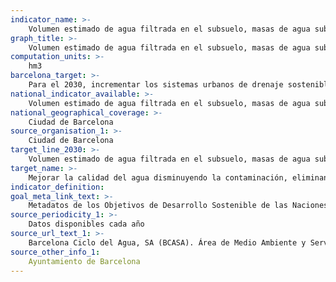 ```yaml
---
indicator_name: >-
    Volumen estimado de agua filtrada en el subsuelo, masas de agua subterráneas
graph_title: >-
    Volumen estimado de agua filtrada en el subsuelo, masas de agua subterráneas
computation_units: >-
    hm3
barcelona_target: >-
    Para el 2030, incrementar los sistemas urbanos de drenaje sostenible y el aprovechamiento de las aguas freáticas
national_indicator_available: >-
    Volumen estimado de agua filtrada en el subsuelo, masas de agua subterráneas
national_geographical_coverage: >-
    Ciudad de Barcelona
source_organisation_1: >-
    Ciudad de Barcelona
target_line_2030: >-
    Volumen estimado de agua filtrada en el subsuelo, masas de agua subterráneas inferior a 6,71 hm3
target_name: >-
    Mejorar la calidad del agua disminuyendo la contaminación, eliminando los vertidos y minimizando la descarga de materiales y productos químicos peligrosos, así como reduciendo a la mitad el porcentaje de aguas residuales sin tratar y aumentando considerablemente a escala mundial el reciclaje y la reutilización en condiciones de seguridad
indicator_definition:
goal_meta_link_text: >-
    Metadatos de los Objetivos de Desarrollo Sostenible de las Naciones Unidas (pdf 894kB)
source_periodicity_1: >-
    Datos disponibles cada año
source_url_text_1: >-
    Barcelona Ciclo del Agua, SA (BCASA). Área de Medio Ambiente y Servicios Urbanos 
source_other_info_1:
	Ayuntamiento de Barcelona
---
```

